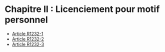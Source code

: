 # Chapitre II : Licenciement pour motif personnel

* [Article R1232-1](./LEGIARTI000018537724.md)
* [Article R1232-2](./LEGIARTI000018537722.md)
* [Article R1232-3](./LEGIARTI000018537720.md)
